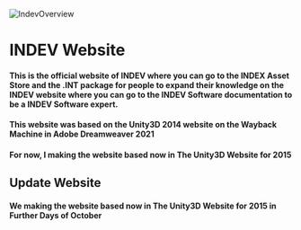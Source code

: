 ![IndevOverview](https://github.com/Saul-Alejandro-Gonzalez-Vilchis/Saul-Alejandro-Gonzalez-Vilchis/assets/126918321/f97fd705-5037-48d0-b3c8-e3341e333573)

<h1>INDEV Website</h1>
<h4>This is the official website of INDEV where you can go to the INDEX Asset Store and the .INT package for people to expand their knowledge on the INDEV website where you can go to the INDEV Software documentation to be a INDEV Software expert.</h4>

<h4>This website was based on the Unity3D 2014 website on the Wayback Machine in Adobe Dreamweaver 2021</h4>
<h4>For now, I making the website based now in The Unity3D Website for 2015</h4>
<h2>Update Website</h2>
<h4>We making the website based now in The Unity3D Website for 2015 in Further Days of October</h4>
 
